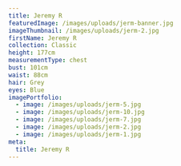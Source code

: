 ```yaml
---
title: Jeremy R
featuredImage: /images/uploads/jerm-banner.jpg
imageThumbnail: /images/uploads/jerm-2.jpg
firstName: Jeremy R
collection: Classic
height: 177cm
measurementType: chest
bust: 101cm
waist: 88cm
hair: Grey
eyes: Blue
imagePortfolio:
  - image: /images/uploads/jerm-5.jpg
  - image: /images/uploads/jerm-10.jpg
  - image: /images/uploads/jerm-7.jpg
  - image: /images/uploads/jerm-2.jpg
  - image: /images/uploads/jerm-1.jpg
meta:
  title: Jeremy R
---
```


